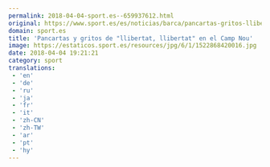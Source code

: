 ```yaml
---
permalink: 2018-04-04-sport.es--659937612.html
original: https://www.sport.es/es/noticias/barca/pancartas-gritos-llibertat-llibertat-camp-nou-6735304?utm_source=rss-noticias&utm_medium=feed&utm_campaign=barca
domain: sport.es
title: 'Pancartas y gritos de "llibertat, llibertat" en el Camp Nou'
image: https://estaticos.sport.es/resources/jpg/6/1/1522868420016.jpg
date: 2018-04-04 19:21:21
category: sport
translations: 
 - 'en'
 - 'de'
 - 'ru'
 - 'ja'
 - 'fr'
 - 'it'
 - 'zh-CN'
 - 'zh-TW'
 - 'ar'
 - 'pt'
 - 'hy'
---
```


